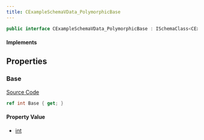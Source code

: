 ```yaml
---
title: CExampleSchemaVData_PolymorphicBase
---
```


```csharp
public interface CExampleSchemaVData_PolymorphicBase : ISchemaClass<CExampleSchemaVData_PolymorphicBase>, ISchemaField, ISchemaClass, INativeHandle
```

#### Implements

## Properties

### Base

[Source Code](https://github.com/swiftly-solution/swiftlys2/blob/beta/managed/src/SwiftlyS2.Generated/Schemas/Interfaces/CExampleSchemaVData_PolymorphicBase.cs#L16)

```csharp
ref int Base { get; }
```

#### Property Value

- [int](https://learn.microsoft.com/dotnet/api/system.int32)

